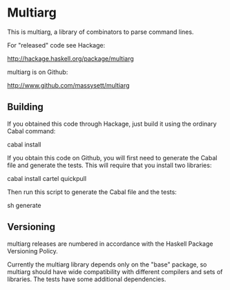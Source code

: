 # Multiarg

This is multiarg, a library of combinators to parse command lines.

For "released" code see Hackage:

http://hackage.haskell.org/package/multiarg

multiarg is on Github:

http://www.github.com/massysett/multiarg

## Building

If you obtained this code through Hackage, just build it using the
ordinary Cabal command:

cabal install

If you obtain this code on Github, you will first need to generate the
Cabal file and generate the tests.  This will require that you install
two libraries:

cabal install cartel quickpull

Then run this script to generate the Cabal file and the tests:

sh generate

## Versioning

multiarg releases are numbered in accordance with the Haskell
Package Versioning Policy.

Currently the multiarg library depends only on the "base" package, so
multiarg should have wide compatibility with different compilers and
sets of libraries.  The tests have some additional dependencies.
